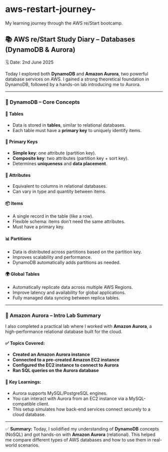 # aws-restart-journey-
My learning journey through the AWS re/Start bootcamp.
## 📚 AWS re/Start Study Diary – Databases (DynamoDB & Aurora)
🗓️ Date: 2nd June 2025

Today I explored both **DynamoDB** and **Amazon Aurora**, two powerful database services on AWS. I gained a strong theoretical foundation in DynamoDB, followed by a hands-on lab introducing me to Aurora.

---

### 🔹 DynamoDB – Core Concepts

#### 📁 Tables
- Data is stored in **tables**, similar to relational databases.
- Each table must have a **primary key** to uniquely identify items.

#### 🔑 Primary Keys
- **Simple key**: one attribute (partition key).
- **Composite key**: two attributes (partition key + sort key).
- Determines **uniqueness** and **data placement**.

#### 🧱 Attributes
- Equivalent to columns in relational databases.
- Can vary in type and quantity between items.

#### 📦 Items
- A single record in the table (like a row).
- Flexible schema: items don’t need the same attributes.
- Must have a primary key.

#### 📊 Partitions
- Data is distributed across partitions based on the partition key.
- Improves scalability and performance.
- DynamoDB automatically adds partitions as needed.

#### 🌍 Global Tables
- Automatically replicate data across multiple AWS Regions.
- Improve latency and availability for global applications.
- Fully managed data syncing between replica tables.

---

### 🔹 Amazon Aurora – Intro Lab Summary

I also completed a practical lab where I worked with **Amazon Aurora**, a high-performance relational database built for the cloud.

#### ✅ Topics Covered:

- **Created an Amazon Aurora instance**
- **Connected to a pre-created Amazon EC2 instance**
- **Configured the EC2 instance to connect to Aurora**
- **Ran SQL queries on the Aurora database**

#### 🧠 Key Learnings:
- Aurora supports MySQL/PostgreSQL engines.
- You can interact with Aurora from an EC2 instance via a MySQL-compatible client.
- This setup simulates how back-end services connect securely to a cloud database.

---

✅ **Summary:**
Today, I solidified my understanding of **DynamoDB** concepts (NoSQL) and got hands-on with **Amazon Aurora** (relational). This helped me compare different types of AWS databases and how to use them in real-world scenarios.

